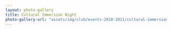 ```yaml
---
layout: photo-gallery
title: Cultural Immersion Night
photo-gallery-url: "assets/img/club/events-2010-2011/cultural-immersion-night/"
---
```

